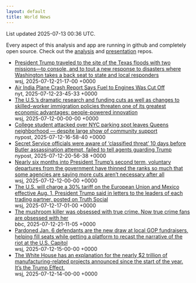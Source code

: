 ```yaml
---
layout: default
title: World News
---
```


<div markdown="0">
<div class="byline small text-muted">List updated <span class="datetime">2025-07-13 00:36 UTC</span>.</div>

<p>Every aspect of this analysis and app are running in github and completely open source. Check out the <a href="https://github.com/Castro-Media/Analysis">analysis</a> and <a href="https://github.com/Castro-Media/TopStoryReview.com">presentation</a> repos.</p>
<ul>
<li><a href='https://www.wsj.com/politics/policy/trump-texas-flood-visit-a7531953'>President Trump traveled to the site of the Texas floods with two missions&#8212;to console, and to tout a new response to disasters where Washington takes a back seat to state and local responders</a><div class='byline small text-muted'>wsj, <span class="datetime">2025-07-12-21-17-00 +0000</span></div></li>
<li><a href='https://www.nytimes.com/2025/07/11/world/asia/air-india-crash-report.html'>Air India Plane Crash Report Says Fuel to Engines Was Cut Off</a><div class='byline small text-muted'>nyt, <span class="datetime">2025-07-12-23-45-33 +0000</span></div></li>
<li><a href='https://www.wsj.com/politics/policy/us-brain-drain-recruitment-02df18a7'>The U.S.&#8217;s dramatic research and funding cuts as well as changes to skilled-worker immigration policies threaten one of its greatest economic advantages: people-powered innovation</a><div class='byline small text-muted'>wsj, <span class="datetime">2025-07-12-00-00-00 +0000</span></div></li>
<li><a href='https://nypost.com/2025/07/12/us-news/college-student-in-parking-spot-brawl-reunites-lone-rescuer/'>College student attacked over NYC parking spot leaves Queens neighborhood &#8212; despite large show of community support</a><div class='byline small text-muted'>nypost, <span class="datetime">2025-07-12-16-58-40 +0000</span></div></li>
<li><a href='https://nypost.com/2025/07/12/us-news/top-secret-service-officials-were-aware-of-classified-threat-10-days-before-butler-assassination-attempt-and-failed-to-tell-agents-law-enforcement-guarding-trump/'>Secret Service officials were aware of &#8216;classified threat&#8217; 10 days before Butler assassination attempt, failed to tell agents guarding Trump</a><div class='byline small text-muted'>nypost, <span class="datetime">2025-07-12-20-56-38 +0000</span></div></li>
<li><a href='https://www.wsj.com/politics/policy/federal-layoff-plans-buyout-offers-9d115dcd'>Nearly six months into President Trump&#8217;s second term, voluntary departures from the government have thinned the ranks so much that some agencies are saying more cuts aren&#8217;t necessary after all</a><div class='byline small text-muted'>wsj, <span class="datetime">2025-07-12-12-00-00 +0000</span></div></li>
<li><a href='https://www.wsj.com/economy/trade/trump-threatens-30-tariffs-on-eu-mexico-c48ce36f'>The U.S. will charge a 30% tariff on the European Union and Mexico effective Aug. 1, President Trump said in letters to the leaders of each trading partner, posted on Truth Social</a><div class='byline small text-muted'>wsj, <span class="datetime">2025-07-12-17-01-00 +0000</span></div></li>
<li><a href='https://www.bbc.com/news/articles/c0m8glx2zleo'>The mushroom killer was obsessed with true crime. Now true crime fans are obsessed with her</a><div class='byline small text-muted'>bbc, <span class="datetime">2025-07-12-21-11-05 +0000</span></div></li>
<li><a href='https://www.wsj.com/politics/jan-6-rioters-are-the-new-hot-event-in-town-for-republicans-e3a02170'>Pardoned Jan. 6 defendants are the new draw at local GOP fundraisers, helping fill seats while getting a platform to recast the narrative of the riot at the U.S. Capitol</a><div class='byline small text-muted'>wsj, <span class="datetime">2025-07-12-15-00-00 +0000</span></div></li>
<li><a href='https://www.wsj.com/politics/policy/trump-new-us-factories-d2981280'>The White House has an explanation for the nearly $2 trillion of manufacturing-related projects announced since the start of the year. It&#8217;s the Trump Effect.</a><div class='byline small text-muted'>wsj, <span class="datetime">2025-07-12-14-00-00 +0000</span></div></li>
</ul>
</div>
